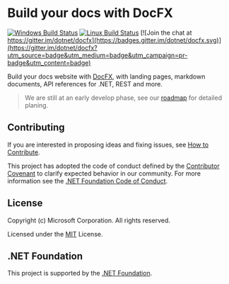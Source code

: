 # Build your docs with DocFX

[![Windows Build Status](https://ci.appveyor.com/api/projects/status/pqqfyw0ag3w4p0es/branch/v3?svg=true)](https://ci.appveyor.com/project/yufeih/docfx)
[![Linux Build Status](https://travis-ci.org/dotnet/docfx.svg?branch=v3)](https://travis-ci.org/dotnet/docfx)
[![Join the chat at https://gitter.im/dotnet/docfx](https://badges.gitter.im/dotnet/docfx.svg)](https://gitter.im/dotnet/docfx?utm_source=badge&utm_medium=badge&utm_campaign=pr-badge&utm_content=badge)

Build your docs website with [DocFX](https://github.com/dotnet/docfx), with landing pages, markdown documents, API references for .NET, REST and more.

> We are still at an early develop phase, see our [roadmap](docs/roadmap.md) for detailed planing.

## Contributing

If you are interested in proposing ideas and fixing issues, see [How to Contribute](CONTRIBUTING.md).

This project has adopted the code of conduct defined by the [Contributor Covenant](http://contributor-covenant.org/) to clarify expected behavior in our community.
For more information see the [.NET Foundation Code of Conduct](http://www.dotnetfoundation.org/code-of-conduct).


## License

Copyright (c) Microsoft Corporation. All rights reserved.

Licensed under the [MIT](https://github.com/dotnet/docfx/blob/v3/LICENSE.txt) License.

## .NET Foundation

This project is supported by the [.NET Foundation](http://www.dotnetfoundation.org).
